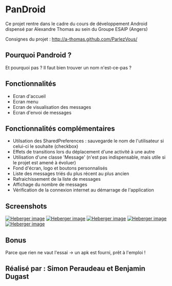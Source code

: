 # PanDroid

Ce projet rentre dans le cadre du cours de développement Android dispensé par Alexandre Thomas au sein du Groupe ESAIP (Angers)

Consignes du projet : http://a-thomas.github.com/ParlezVous/

## Pourquoi Pandroid ?

Et pourquoi pas ? Il faut bien trouver un nom n'est-ce-pas ?

## Fonctionnalités

- Ecran d'accueil
- Ecran menu
- Ecran de visualisation des messages
- Ecran d'envoi de messages

## Fonctionnalités complémentaires

- Utilsation des SharedPreferences : sauvegarde le nom de l'utilisateur si celui-ci le souhaite (checkbox)
- Effets de transitions lors du déplacement d'une activité à une autre
- Utilisation d'une classe 'Message' (n'est pas indispensable, mais utile si le projet est amené à évoluer)
- Fond d'écran, logo et boutons personnalisés
- Liste des messages triés du plus récent au plus ancien
- Rafraichissement de la liste de messages
- Affichage du nombre de messages
- Vérification de la connexion internet au démarrage de l'application

## Screenshots

<a href="http://www.hostingpics.net/viewer.php?id=873045logo.png"><img src="http://img15.hostingpics.net/thumbs/mini_873045logo.png" alt="Heberger image" /></a>
<a href="http://www.hostingpics.net/viewer.php?id=316173login.png"><img src="http://img15.hostingpics.net/thumbs/mini_316173login.png" alt="Heberger image" /></a>
<a href="http://www.hostingpics.net/viewer.php?id=413963menu.png"><img src="http://img15.hostingpics.net/thumbs/mini_413963menu.png" alt="Heberger image" /></a>
<a href="http://www.hostingpics.net/viewer.php?id=662216ecrire.png"><img src="http://img15.hostingpics.net/thumbs/mini_662216ecrire.png" alt="Heberger image" /></a>
<a href="http://www.hostingpics.net/viewer.php?id=426134voir.png"><img src="http://img15.hostingpics.net/thumbs/mini_426134voir.png" alt="Heberger image" /></a>

## Bonus

Parce que rien ne vaut l'essai -> un apk est fourni, prêt à l'emploi !

## Réalisé par : Simon Peraudeau et Benjamin Dugast
